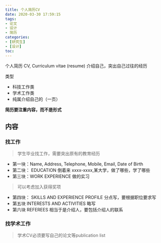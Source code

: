 ```yaml
---
title: 个人简历CV
date: 2020-03-30 17:59:15
tags:
- 论文
- 设计
- 简历
categories:
- [研究生]
- [设计]
toc:
---
```

个人简历 CV, Curriculum vitae (resume)
介绍自己，突出自己过往的经历
<!-- more -->

类型
- 科技工作类
- 学术工作类
- 纯属介绍自己的（一页）

**简历要注重内容，而不是形式**

## 内容

### 找工作

> 学生毕业找工作，需要突出原有的教育经历

- 第一块：Name, Address, Telephone, Mobile, Email, Date of Birth
- 第二块：
EDUCATION
倒着来
xxxx-xxxx,某大学，做了哪些，学了哪些
- 第三块：WORK EXPERIENCE
做的实习
> 可以考虑加入获得奖项
- 第四块：
SKILLS AND EXPERIENCE PROFILE
分点写，要根据职位要求写
- 第五块
INTERESTS AND ACTIVITIES
略写
- 第六块
REFEREES
相当于是介绍人，要包括介绍人的联系

### 找学术工作

> 学术CV必须要写自己的论文等publication list